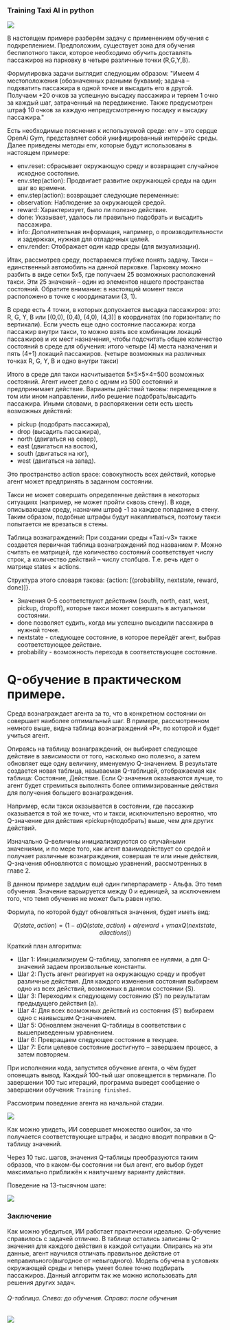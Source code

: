 ### Training Taxi AI in python 

![](https://media.giphy.com/media/OoyWduIgKwCP2cDXvB/giphy.gif)

В настоящем примере разберём задачу с применением обучения с подкреплением.
Предположим, существует зона для обучения беспилотного такси, которое необходимо обучить доставлять пассажиров на парковку в четыре различные точки (R,G,Y,B). 

Формулировка задачи выглядит следующим образом: "Имеем 4 местоположения (обозначенных разными буквами); задача – подхватить пассажира в одной точке и высадить его в другой. Получаем +20 очков за успешную высадку пассажира и теряем 1 очко за каждый шаг, затраченный на передвижение. Также предусмотрен штраф 10 очков за каждую непредусмотренную посадку и высадку пассажира."

Есть необходимые пояснения к используемой среде: env – это сердце OpenAi Gym, представляет собой унифицированный интерфейс среды. Далее приведены методы env, которые будут использованы в настоящем примере:

-	env.reset: сбрасывает окружающую среду и возвращает случайное исходное состояние.
-	env.step(action): Продвигает развитие окружающей среды на один шаг во времени.
- env.step(action): возвращает следующие переменные:
-	observation: Наблюдение за окружающей средой.
-	reward: Характеризует, было ли полезно действие.
-	done: Указывает, удалось ли правильно подобрать и высадить пассажира.
-	info: Дополнительная информация, например, о производительности и задержках, нужная для отладочных целей.
-	env.render: Отображает один кадр среды (для визуализации).

Итак, рассмотрев среду, постараемся глубже понять задачу. Такси – единственный автомобиль на данной парковке. Парковку можно разбить в виде сетки 5x5, где получаем 25 возможных расположений такси. Эти 25 значений – один из элементов нашего пространства состояний. Обратите внимание: в настоящий момент такси расположено в точке с координатами (3, 1).

В среде есть 4 точки, в которых допускается высадка пассажиров: это: R, G, Y, B или [(0,0), (0,4), (4,0), (4,3)] в координатах (по горизонтали; по вертикали). Если учесть еще одно состояние пассажира: когда пассажир внутри такси, то можно взять все комбинации локаций пассажиров и их мест назначения, чтобы подсчитать общее количество состояний в среде для обучения: итого четыре (4) места назначения и пять (4+1) локаций пассажиров. (четыре возможных на различных точках R, G, Y, B и одно внутри такси)

Итого в среде для такси насчитывается 5×5×5×4=500 возможных состояний. Агент имеет дело с одним из 500 состояний и предпринимает действие. Варианты действий таковы: перемещение в том или ином направлении, либо решение подобрать/высадить пассажира. Иными словами, в распоряжении сети есть шесть возможных действий: 

-	pickup (подобрать пассажира), 
-	drop (высадить пассажира), 
-	north (двигаться на север), 
-	east (двигаться на восток),
-	south (двигаться на юг),
-	west (двигаться на запад).

Это пространство action space: совокупность всех действий, которые агент может предпринять в заданном состоянии.

Такси не может совершать определенные действия в некоторых ситуациях (например, не может пройти сквозь стену). В коде, описывающем среду, назначим штраф -1 за каждое попадание в стену. Таким образом, подобные штрафы будут накапливаться, поэтому такси попытается не врезаться в стены.

Таблица вознаграждений: При создании среды «Taxi-v3» также создается первичная таблица вознаграждений под названием `P`. Можно считать ее матрицей, где количество состояний соответствует числу строк, а количество действий – числу столбцов. Т.е. речь идет о матрице states × actions.

Структура этого словаря такова: {action: [(probability, nextstate, reward, done)]}.
- Значения 0–5 соответствуют действиям (south, north, east, west, pickup, dropoff), которые такси может совершать в актуальном состоянии.
-	done позволяет судить, когда мы успешно высадили пассажира в нужной точке.
-	nextstate - следующее состояние, в которое перейдёт агент, выбрав соответствующее действие.
-	probability - возможность перехода в соответствующее состояние.


# Q-обучение в практическом примере.

Среда вознаграждает агента за то, что в конкретном состоянии он совершает наиболее оптимальный шаг. В примере, рассмотренном немного выше, видна таблица вознаграждений «P», по которой и будет учиться агент. 

Опираясь на таблицу вознаграждений, он выбирает следующее действие в зависимости от того, насколько оно полезно, а затем обновляет еще одну величину, именуемую Q-значением. В результате создается новая таблица, называемая Q-таблицей, отображаемая как таблица: Состояние, Действие. Если Q-значения оказываются лучше, то агент будет стремиться выполнять более оптимизированные действия для получения большего вознаграждения.

Например, если такси оказывается в состоянии, где пассажир оказывается в той же точке, что и такси, исключительно вероятно, что Q-значение для действия «pickup»(подобрать) выше, чем для других действий.

Изначально Q-величины инициализируются со случайными значениями, и по мере того, как агент взаимодействует со средой и получает различные вознаграждения, совершая те или иные действия, Q-значения обновляются с помощью уравнений, рассмотренных в главе 2.

В данном примере зададим ещё один гиперпараметр - Альфа. Это темп обучения. Значение варьируется между 0 и единицей, за исключением того, что темп обучения не может быть равен нулю.

Формула, по которой будут обновляться значения, будет иметь вид:

$$Q(state, action) = (1 - a)Q(state, action) + \alpha(reward + \gamma max Q(next state, all actions))$$


Краткий план алгоритма:
-	Шаг 1: Инициализируем Q-таблицу, заполняя ее нулями, а для Q-значений задаем произвольные константы.
-	Шаг 2: Пусть агент реагирует на окружающую среду и пробует различные действия. Для каждого изменения состояния выбираем одно из всех действий, возможных в данном состоянии (S).
-	Шаг 3: Переходим к следующему состоянию (S’) по результатам предыдущего действия (a).
-	Шаг 4: Для всех возможных действий из состояния (S’) выбираем одно с наивысшим Q-значением.
-	Шаг 5: Обновляем значения Q-таблицы в соответствии с вышеприведенным уравнением.
-	Шаг 6: Превращаем следующее состояние в текущее.
-	Шаг 7: Если целевое состояние достигнуто – завершаем процесс, а затем повторяем.

При исполнении кода, запустится обучение агента, о чём будет оповещать вывод. Каждый 100-тый шаг оповещается в терминале. По завершении 100 тыс итераций, программа выведет сообщение о завершении обучения:  `Training finished.`

Рассмотрим поведение агента на начальной стадии.

![](https://media.giphy.com/media/WpcrwXpDXTIPsRlK1h/giphy.gif)

Как можно увидеть, ИИ совершает множество ошибок, за что получается соответствующие штрафы, и заодно вводит поправки в Q-таблицу значений. 

Через 10 тыс. шагов, значения Q-таблицы преобразуются таким образов, что в каком-бы состоянии ни был агент, его выбор будет максимально приближён к наилучшему варианту действия.

Поведение на 13-тысячном шаге: 

![](https://media.giphy.com/media/OoyWduIgKwCP2cDXvB/giphy.gif)

### Заключение

Как можно убедиться, ИИ работает практически идеально. Q-обучение справилось с задачей отлично. В таблице остались записаны Q-значения для каждого действия в каждой ситуации. Опираясь на эти данные, агент научился отличать правильное действие от неправильного(выгодное от невыгодного).
Модель обучена в условиях окружающей среды и теперь умеет более точно подбирать пассажиров. Данный алгоритм так же можно использовать для решения других задач.

###### Q-таблица. Слева: до обучения. Справа: после обучения
![](https://i.ibb.co/cCVr70Z/res.jpg)


